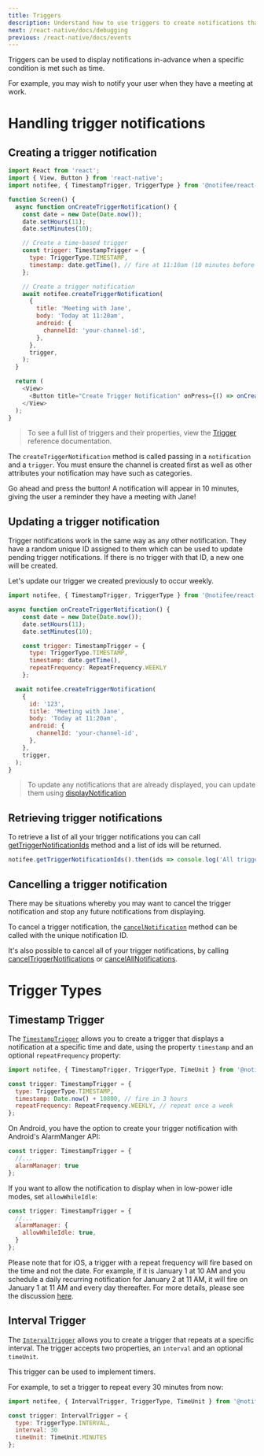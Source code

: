 ```yaml
---
title: Triggers
description: Understand how to use triggers to create notifications that fire under specific conditions.
next: /react-native/docs/debugging
previous: /react-native/docs/events
---
```


Triggers can be used to display notifications in-advance when a specific condition is met such as time.

For example, you may wish to notify your user when they have a meeting at work.

<Vimeo id="triggers-example" caption="Triggers Example" />

# Handling trigger notifications

## Creating a trigger notification

```js
import React from 'react';
import { View, Button } from 'react-native';
import notifee, { TimestampTrigger, TriggerType } from '@notifee/react-native';

function Screen() {
  async function onCreateTriggerNotification() {
    const date = new Date(Date.now());
    date.setHours(11);
    date.setMinutes(10);

    // Create a time-based trigger
    const trigger: TimestampTrigger = {
      type: TriggerType.TIMESTAMP,
      timestamp: date.getTime(), // fire at 11:10am (10 minutes before meeting)
    };

    // Create a trigger notification
    await notifee.createTriggerNotification(
      {
        title: 'Meeting with Jane',
        body: 'Today at 11:20am',
        android: {
          channelId: 'your-channel-id',
        },
      },
      trigger,
    );
  }

  return (
    <View>
      <Button title="Create Trigger Notification" onPress={() => onCreateTriggerNotification()} />
    </View>
  );
}
```

> To see a full list of triggers and their properties, view the [Trigger](/react-native/reference/trigger) reference documentation.

The `createTriggerNotification` method is called passing in a `notification` and a `trigger`. You must ensure the channel is created first as well as other attributes your notification may have such as categories.

Go ahead and press the button! A notification will appear in 10 minutes, giving the user a reminder they have a meeting with Jane!

## Updating a trigger notification

Trigger notifications work in the same way as any other notification. They have a random unique ID assigned to them which can be used to update pending trigger notifications. If there is no trigger with that ID, a new one will be created.

Let's update our trigger we created previously to occur weekly.

```js
import notifee, { TimestampTrigger, TriggerType } from '@notifee/react-native';

async function onCreateTriggerNotification() {
    const date = new Date(Date.now());
    date.setHours(11);
    date.setMinutes(10);

    const trigger: TimestampTrigger = {
      type: TriggerType.TIMESTAMP,
      timestamp: date.getTime(),
      repeatFrequency: RepeatFrequency.WEEKLY
    };

  await notifee.createTriggerNotification(
    {
      id: '123',
      title: 'Meeting with Jane',
      body: 'Today at 11:20am',
      android: {
        channelId: 'your-channel-id',
      },
    },
    trigger,
  );
}
```

> To update any notifications that are already displayed, you can update them using [displayNotification](/react-native/docs/displaying-a-notification)

## Retrieving trigger notifications

To retrieve a list of all your trigger notifications you can call [getTriggerNotificationIds](/react-native/reference/gettriggernotificationids) method and a list of ids will be returned.

```js
notifee.getTriggerNotificationIds().then(ids => console.log('All trigger notifications: ', ids));
```

## Cancelling a trigger notification

There may be situations whereby you may want to cancel the trigger notification and stop any future notifications from displaying.

To cancel a trigger notification, the [`cancelNotification`](/react-native/docs/displaying-a-notification#cancelling-a-notification) method can be called with the unique notification ID.

It's also possible to cancel all of your trigger notifications, by calling [cancelTriggerNotifications](/react-native/reference/canceltriggernotifications) or [cancelAllNotifications](/react-native/reference/cancelallnotifications).

# Trigger Types

## Timestamp Trigger

The [`TimestampTrigger`](/react-native/reference/timestamptrigger) allows you to create a trigger that displays a notification at a specific time and date, using the property `timestamp` and an optional `repeatFrequency` property:

```js
import notifee, { TimestampTrigger, TriggerType, TimeUnit } from '@notifee/react-native';

const trigger: TimestampTrigger = {
  type: TriggerType.TIMESTAMP,
  timestamp: Date.now() + 10800, // fire in 3 hours
  repeatFrequency: RepeatFrequency.WEEKLY, // repeat once a week
};
```

On Android, you have the option to create your trigger notification with Android's AlarmManger API:

```js
const trigger: TimestampTrigger = {
  //...
  alarmManager: true
};
```

If you want to allow the notification to display when in low-power idle modes, set `allowWhileIdle`:

```js
const trigger: TimestampTrigger = {
  //...
  alarmManager: {
    allowWhileIdle: true,
  }
};
```

Please note that for iOS, a trigger with a repeat frequency will fire based on the time and not the date. For example, if it is January 1 at 10 AM and you schedule a daily recurring notification for January 2 at 11 AM, it will fire on January 1 at 11 AM and every day thereafter. For more details, please see the discussion [here](https://github.com/notifee/react-native-notifee/issues/241).

## Interval Trigger

The [`IntervalTrigger`](/react-native/reference/intervaltrigger) allows you to create a trigger that repeats at a specific interval. The trigger accepts two properties, an `interval` and an optional `timeUnit`.

This trigger can be used to implement timers.

For example, to set a trigger to repeat every 30 minutes from now:

```js
import notifee, { IntervalTrigger, TriggerType, TimeUnit } from '@notifee/react-native';

const trigger: IntervalTrigger = {
  type: TriggerType.INTERVAL,
  interval: 30
  timeUnit: TimeUnit.MINUTES
};
```
